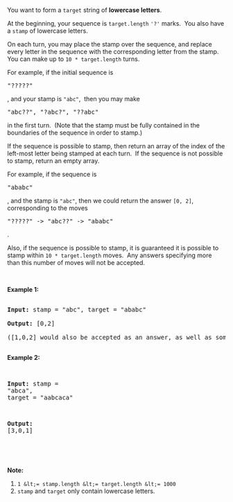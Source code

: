 You want to form a `` target ``&nbsp;string of __lowercase letters__.

At the beginning, your sequence is `` target.length ``&nbsp;`` '?' `` marks.&nbsp; You also have a `` stamp ``&nbsp;of lowercase letters.

On each turn, you may place the stamp over the sequence, and replace every letter in the sequence with the corresponding letter from the stamp.&nbsp; You can make up to `` 10 * target.length `` turns.

For example, if the initial sequence is 

<font face="monospace">"?????"</font>

, and your stamp is `` "abc" ``,&nbsp; then you may make 

<font face="monospace">"abc??", "?abc?", "??abc"&nbsp;</font>

in the first turn.&nbsp; (Note that the stamp must be fully contained in the boundaries of the sequence in order to stamp.)

If the sequence is possible to stamp, then return an array of&nbsp;the index of the left-most letter being stamped at each turn.&nbsp; If the sequence is not possible to stamp, return an empty array.

For example, if the sequence is 

<font face="monospace">"ababc"</font>

, and the stamp is `` "abc" ``, then we could return the answer `` [0, 2] ``, corresponding to the moves 

<font face="monospace">"?????" -&gt; "abc??" -&gt; "ababc"</font>

.

Also, if the sequence is possible to stamp, it is guaranteed it is possible to stamp within `` 10 * target.length ``&nbsp;moves.&nbsp; Any answers specifying more than this number of moves&nbsp;will not be accepted.

&nbsp;

__Example 1:__

<pre>
<strong>Input: </strong>stamp = <span id="example-input-1-1">"abc"</span>, target = <span id="example-input-1-2">"ababc"</span>
<strong>Output: </strong><span id="example-output-1">[0,2]</span>
([1,0,2] would also be accepted as an answer, as well as some other answers.)
</pre>

<div>
<p><strong>Example 2:</strong></p>
<pre>
<strong>Input: </strong>stamp = <span id="example-input-2-1">"</span><span id="example-input-2-2">abca</span><span>"</span>, target = <span id="example-input-2-2">"</span><span>aabcaca"</span>
<strong>Output: </strong><span id="example-output-2">[3,0,1]</span>
</pre>
<div>
<p>&nbsp;</p>
<p><strong>Note:</strong></p>
</div>
</div>

1.   `` 1 &lt;= stamp.length &lt;= target.length &lt;= 1000 ``
2.   `` stamp `` and `` target `` only contain lowercase letters.